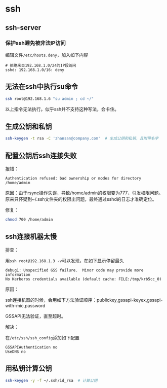 # ssh

## ssh-server

### 保护ssh避免被非法IP访问

编辑文件`/etc/hosts.deny`，加入如下内容

```
# 拒绝来自192.168.1.0/24的IP段访问
sshd: 192.168.1.0/16: deny
```

## 无法在ssh中执行su命令

``` bash
ssh root@192.168.1.6 "su admin ; cd ~/"
```

以上指令无法执行。似乎ssh并不支持这种写法，会卡住。

## 生成公钥和私钥

```bash
ssh-keygen -t rsa -C 'zhansan@company.com'  # 生成公钥和私钥，且附带名字
```

## 配置公钥后ssh连接失败

报错：

```
Authentication refused: bad ownership or modes for directory /home/admin
```

原因：由于rsync操作失误，导致/home/admin的权限变为777，引发权限问题。原来只怀疑到~/.ssh文件夹的权限出问题，最终通过sshd的日志才准确定位。

修复：

```bash
chmod 700 /home/admin
```

## ssh连接机器太慢

排查：

用`ssh root@192.168.1.3 -v`可以发现，在如下显示停留最久

``` debug
debug1: Unspecified GSS failure.  Minor code may provide more information
No Kerberos credentials available (default cache: FILE:/tmp/krb5cc_0)
```

原因：

ssh连接机器的时候，会用如下方法验证顺序：publickey,gssapi-keyex,gssapi-with-mic,password

GSSAPI无法验证，直至超时。

解决：

在`/etc/ssh/ssh_config`添加如下配置

``` config
GSSAPIAuthentication no
UseDNS no
```

## 用私钥计算公钥

``` bash
ssh-keygen -y -f ~/.ssh/id_rsa  # 计算公钥
```